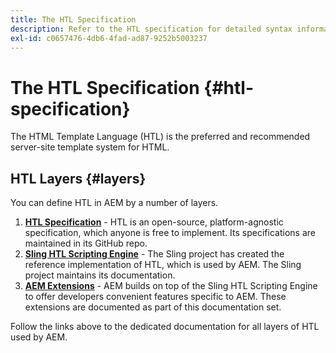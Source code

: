 ```yaml
---
title: The HTL Specification
description: Refer to the HTL specification for detailed syntax information.
exl-id: c0657476-4db6-4fad-ad87-9252b5003237
---
```


# The HTL Specification {#htl-specification}

The HTML Template Language (HTL) is the preferred and recommended server-site template system for HTML.

## HTL Layers {#layers}

You can define HTL in AEM by a number of layers.

1. **[HTL Specification](https://github.com/adobe/htl-spec)** - HTL is an open-source, platform-agnostic specification, which anyone is free to implement. Its specifications are maintained in its GitHub repo.
1. **[Sling HTL Scripting Engine](https://sling.apache.org/documentation/bundles/scripting/scripting-htl.html)** - The Sling project has created the reference implementation of HTL, which is used by AEM. The Sling project maintains its documentation.
1. **[AEM Extensions](aem-extensions.md)** - AEM builds on top of the Sling HTL Scripting Engine to offer developers convenient features specific to AEM. These extensions are documented as part of this documentation set.

Follow the links above to the dedicated documentation for all layers of HTL used by AEM.
